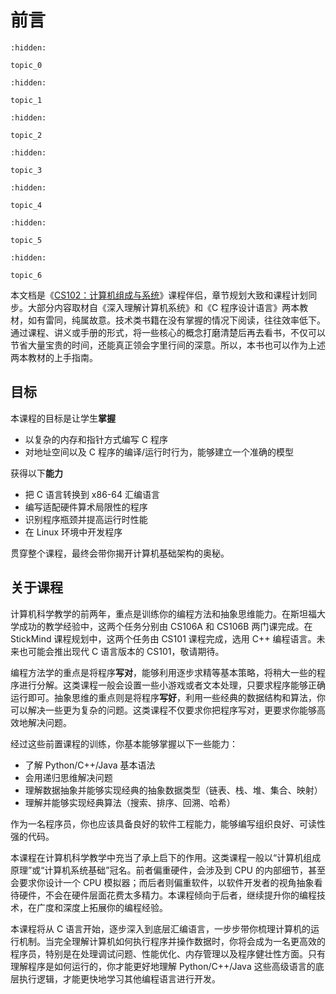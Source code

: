 # 前言


```{toctree}
:hidden:

topic_0
```

```{toctree}
:hidden:

topic_1
```

```{toctree}
:hidden:

topic_2
```

```{toctree}
:hidden:

topic_3
```

```{toctree}
:hidden:

topic_4
```

```{toctree}
:hidden:

topic_5
```

```{toctree}
:hidden:

topic_6
```

本文档是《[CS102：计算机组成与系统](https://cs102.stickmind.com/)》课程伴侣，章节规划大致和课程计划同步。大部分内容取材自《深入理解计算机系统》和《C 程序设计语言》两本教材，如有雷同，纯属故意。技术类书籍在没有掌握的情况下阅读，往往效率低下。通过课程、讲义或手册的形式，将一些核心的概念打磨清楚后再去看书，不仅可以节省大量宝贵的时间，还能真正领会字里行间的深意。所以，本书也可以作为上述两本教材的上手指南。

## 目标

本课程的目标是让学生**掌握**

- 以复杂的内存和指针方式编写 C 程序
- 对地址空间以及 C 程序的编译/运行时行为，能够建立一个准确的模型

获得以下**能力**

- 把 C 语言转换到 x86-64 汇编语言
- 编写适配硬件算术局限性的程序
- 识别程序瓶颈并提高运行时性能
- 在 Linux 环境中开发程序

贯穿整个课程，最终会带你揭开计算机基础架构的奥秘。

## 关于课程

计算机科学教学的前两年，重点是训练你的编程方法和抽象思维能力。在斯坦福大学成功的教学经验中，这两个任务分别由 CS106A 和 CS106B 两门课完成。在 StickMind 课程规划中，这两个任务由 CS101 课程完成，选用 C++ 编程语言。未来也可能会推出现代 C 语言版本的 CS101，敬请期待。

编程方法学的重点是将程序**写对**，能够利用逐步求精等基本策略，将稍大一些的程序进行分解。这类课程一般会设置一些小游戏或者文本处理，只要求程序能够正确运行即可。抽象思维的重点则是将程序**写好**，利用一些经典的数据结构和算法，你可以解决一些更为复杂的问题。这类课程不仅要求你把程序写对，更要求你能够高效地解决问题。

经过这些前置课程的训练，你基本能够掌握以下一些能力：

- 了解 Python/C++/Java 基本语法
- 会用递归思维解决问题
- 理解数据抽象并能够实现经典的抽象数据类型（链表、栈、堆、集合、映射）
- 理解并能够实现经典算法（搜索、排序、回溯、哈希）

作为一名程序员，你也应该具备良好的软件工程能力，能够编写组织良好、可读性强的代码。

本课程在计算机科学教学中充当了承上启下的作用。这类课程一般以“计算机组成原理”或“计算机系统基础”冠名。前者偏重硬件，会涉及到 CPU 的内部细节，甚至会要求你设计一个 CPU 模拟器；而后者则偏重软件，以软件开发者的视角抽象看待硬件，不会在硬件层面花费太多精力。本课程倾向于后者，继续提升你的编程技术，在广度和深度上拓展你的编程经验。

本课程将从 C 语言开始，逐步深入到底层汇编语言，一步步带你梳理计算机的运行机制。当完全理解计算机如何执行程序并操作数据时，你将会成为一名更高效的程序员，特别是在处理调试问题、性能优化、内存管理以及程序健壮性方面。只有理解程序是如何运行的，你才能更好地理解 Python/C++/Java 这些高级语言的底层执行逻辑，才能更快地学习其他编程语言进行开发。

